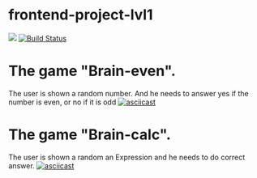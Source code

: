 # frontend-project-lvl1
<a href="https://codeclimate.com/github/susorovpp/frontend-project-lvl1/maintainability"><img src="https://api.codeclimate.com/v1/badges/a905ecd983679c7133eb/maintainability" /></a>
[![Build Status](https://travis-ci.com/susorovpp/frontend-project-lvl1.svg?branch=master)](https://travis-ci.com/susorovpp/frontend-project-lvl1)

# The game "Brain-even".
The user is shown a random number. And he needs to answer yes if the number is even, or no if it is odd 
[![asciicast](https://asciinema.org/a/UwVpn904t9E6IOY3yVU0XpQEP.svg)](https://asciinema.org/a/UwVpn904t9E6IOY3yVU0XpQEP)

# The game "Brain-calc".
The user is shown a random an Expression and he needs to do correct answer.
[![asciicast](https://asciinema.org/a/5cMMLzNLYEFh6TcBM1NJ6jjP1.svg)](https://asciinema.org/a/5cMMLzNLYEFh6TcBM1NJ6jjP1)
